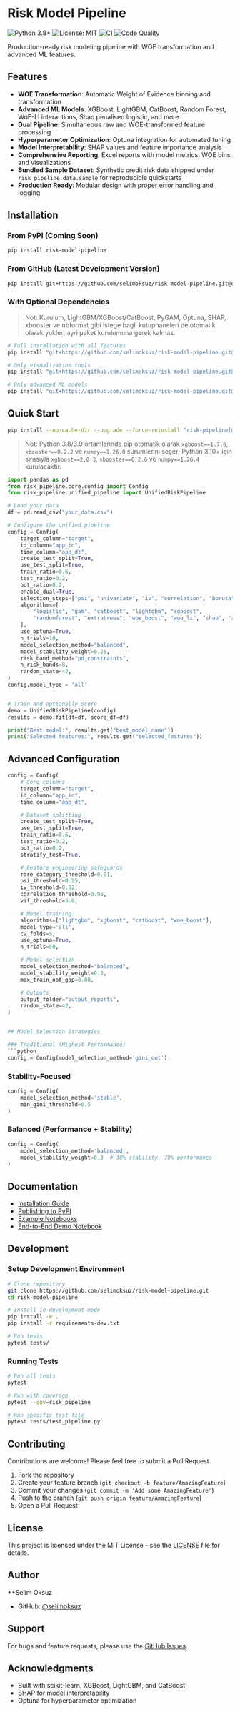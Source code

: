 # Risk Model Pipeline

[![Python 3.8+](https://img.shields.io/badge/python-3.8+-blue.svg)](https://www.python.org/downloads/)
[![License: MIT](https://img.shields.io/badge/License-MIT-yellow.svg)](https://opensource.org/licenses/MIT)
[![CI](https://github.com/selimoksuz/risk-model-pipeline/actions/workflows/ci.yml/badge.svg)](https://github.com/selimoksuz/risk-model-pipeline/actions/workflows/ci.yml)
[![Code Quality](https://img.shields.io/badge/code%20quality-99.5%25-brightgreen)](https://github.com/selimoksuz/risk-model-pipeline)

Production-ready risk modeling pipeline with WOE transformation and advanced ML features.

## Features

- **WOE Transformation**: Automatic Weight of Evidence binning and transformation
- **Advanced ML Models**: XGBoost, LightGBM, CatBoost, Random Forest, WoE-LI interactions, Shao penalised logistic, and more
- **Dual Pipeline**: Simultaneous raw and WOE-transformed feature processing
- **Hyperparameter Optimization**: Optuna integration for automated tuning
- **Model Interpretability**: SHAP values and feature importance analysis
- **Comprehensive Reporting**: Excel reports with model metrics, WOE bins, and visualizations
- **Bundled Sample Dataset**: Synthetic credit risk data shipped under `risk_pipeline.data.sample` for reproducible quickstarts
- **Production Ready**: Modular design with proper error handling and logging

## Installation

### From PyPI (Coming Soon)
```bash
pip install risk-model-pipeline
```

### From GitHub (Latest Development Version)
```bash
pip install git+https://github.com/selimoksuz/risk-model-pipeline.git@development
```

### With Optional Dependencies

> Not: Kurulum, LightGBM/XGBoost/CatBoost, PyGAM, Optuna, SHAP, xbooster ve nbformat gibi istege bagli kutuphaneleri de otomatik olarak yukler; ayri paket kurulumuna gerek kalmaz.

```bash
# Full installation with all features
pip install "git+https://github.com/selimoksuz/risk-model-pipeline.git@development#egg=risk-model-pipeline[all]"

# Only visualization tools
pip install "git+https://github.com/selimoksuz/risk-model-pipeline.git@development#egg=risk-model-pipeline[viz]"

# Only advanced ML models
pip install "git+https://github.com/selimoksuz/risk-model-pipeline.git@development#egg=risk-model-pipeline[ml]"
```

## Quick Start

```bash
pip install --no-cache-dir --upgrade --force-reinstall "risk-pipeline[ml,notebook] @ git+https://github.com/selimoksuz/risk-model-pipeline.git@development"
```

> Not: Python 3.8/3.9 ortamlarında pip otomatik olarak `xgboost==1.7.6`, `xbooster==0.2.2` ve `numpy==1.26.0` sürümlerini seçer; Python 3.10+ için sırasıyla `xgboost==2.0.3`, `xbooster==0.2.6` ve `numpy==1.26.4` kurulacaktır.

```python
import pandas as pd
from risk_pipeline.core.config import Config
from risk_pipeline.unified_pipeline import UnifiedRiskPipeline

# Load your data
df = pd.read_csv("your_data.csv")

# Configure the unified pipeline
config = Config(
    target_column="target",
    id_column="app_id",
    time_column="app_dt",
    create_test_split=True,
    use_test_split=True,
    train_ratio=0.6,
    test_ratio=0.2,
    oot_ratio=0.2,
    enable_dual=True,
    selection_steps=["psi", "univariate", "iv", "correlation", "boruta", "stepwise"],
    algorithms=[
        "logistic", "gam", "catboost", "lightgbm", "xgboost",
        "randomforest", "extratrees", "woe_boost", "woe_li", "shao", "xbooster",
    ],
    use_optuna=True,
    n_trials=10,
    model_selection_method="balanced",
    model_stability_weight=0.25,
    risk_band_method="pd_constraints",
    n_risk_bands=8,
    random_state=42,
)
config.model_type = 'all'


# Train and optionally score
demo = UnifiedRiskPipeline(config)
results = demo.fit(df=df, score_df=df)

print("Best model:", results.get("best_model_name"))
print("Selected features:", results.get("selected_features"))
```

## Advanced Configuration

```python
config = Config(
    # Core columns
    target_column="target",
    id_column="app_id",
    time_column="app_dt",

    # Dataset splitting
    create_test_split=True,
    use_test_split=True,
    train_ratio=0.6,
    test_ratio=0.2,
    oot_ratio=0.2,
    stratify_test=True,

    # Feature engineering safeguards
    rare_category_threshold=0.01,
    psi_threshold=0.25,
    iv_threshold=0.02,
    correlation_threshold=0.95,
    vif_threshold=5.0,

    # Model training
    algorithms=["lightgbm", "xgboost", "catboost", "woe_boost"],
    model_type='all',
    cv_folds=5,
    use_optuna=True,
    n_trials=50,

    # Model selection
    model_selection_method="balanced",
    model_stability_weight=0.3,
    max_train_oot_gap=0.08,

    # Outputs
    output_folder="output_reports",
    random_state=42,
)


## Model Selection Strategies

### Traditional (Highest Performance)
```python
config = Config(model_selection_method='gini_oot')
```

### Stability-Focused
```python
config = Config(
    model_selection_method='stable',
    min_gini_threshold=0.5
)
```

### Balanced (Performance + Stability)
```python
config = Config(
    model_selection_method='balanced',
    model_stability_weight=0.3  # 30% stability, 70% performance
)
```

## Documentation

- [Installation Guide](INSTALL_GUIDE.md)
- [Publishing to PyPI](PUBLISH_TO_PYPI.md)
- [Example Notebooks](notebooks/)
- [End-to-End Demo Notebook](notebooks/Risk_Model_Pipeline_End_to_End.ipynb)

## Development

### Setup Development Environment
```bash
# Clone repository
git clone https://github.com/selimoksuz/risk-model-pipeline.git
cd risk-model-pipeline

# Install in development mode
pip install -e .
pip install -r requirements-dev.txt

# Run tests
pytest tests/
```

### Running Tests
```bash
# Run all tests
pytest

# Run with coverage
pytest --cov=risk_pipeline

# Run specific test file
pytest tests/test_pipeline.py
```

## Contributing

Contributions are welcome! Please feel free to submit a Pull Request.

1. Fork the repository
2. Create your feature branch (`git checkout -b feature/AmazingFeature`)
3. Commit your changes (`git commit -m 'Add some AmazingFeature'`)
4. Push to the branch (`git push origin feature/AmazingFeature`)
5. Open a Pull Request

## License

This project is licensed under the MIT License - see the [LICENSE](LICENSE) file for details.

## Author

**Selim Oksuz
- GitHub: [@selimoksuz](https://github.com/selimoksuz)

## Support

For bugs and feature requests, please use the [GitHub Issues](https://github.com/selimoksuz/risk-model-pipeline/issues).

## Acknowledgments

- Built with scikit-learn, XGBoost, LightGBM, and CatBoost
- SHAP for model interpretability
- Optuna for hyperparameter optimization

